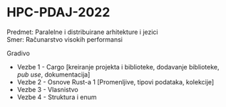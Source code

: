 # HPC-PDAJ-2022

Predmet: Paralelne i distribuirane arhitekture i jezici
</br>
Smer: Računarstvo visokih performansi


<p> Gradivo </p>

<ul> 
<li> Vezbe 1 - Cargo [kreiranje projekta i biblioteke, dodavanje biblioteke, <i>pub use</i>, dokumentacija] </li>
<li> Vezbe 2 - Osnove Rust-a 1 [Promenljive, tipovi podataka, kolekcije] </li>
<li> Vezbe 3 - Vlasnistvo </li>
<li> Vezbe 4 - Struktura i enum </li>
</ul>

